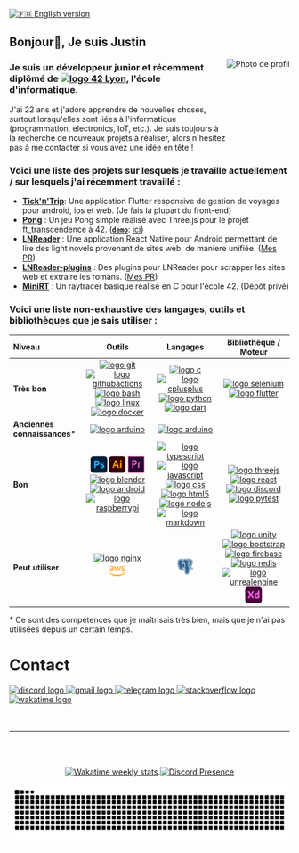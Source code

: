 [<img src="https://upload.wikimedia.org/wikipedia/commons/8/83/Emojione_1F1EC-1F1E7.svg" height="20em" alt="🇫🇷" title="🇫🇷"/> English version](README.md)
## Bonjour👋, Je suis Justin

<img align="right" height="150" src="https://github.com/user-attachments/assets/1649e582-22f6-4b50-8035-1a08af81bb0b" alt="Photo de profil" title="Justin"/>

### Je suis un développeur junior et récemment diplômé de [<img src="https://cdn.simpleicons.org/42/000000/FFFFFF" height="20em" alt="logo 42" title="42"/> Lyon](https://42lyon.fr/), l'école d'informatique.

J'ai 22 ans et j'adore apprendre de nouvelles choses, surtout lorsqu'elles sont liées à l'informatique (programmation, electronics, IoT, etc.). Je suis toujours à la recherche de nouveaux projets à réaliser, alors n'hésitez pas à me contacter si vous avez une idée en tête !

### Voici une liste des projets sur lesquels je travaille actuellement / sur lesquels j'ai récemment travaillé :

- [**Tіck'ո'Trіp**](http://bit.ly/46jTDyR): Une application Flutter responsive de gestion de voyages pour android, ios et web. (Je fais la plupart du front-end)
- [**Pong**](https://github.com/error7404/PONG) : Un jeu Pong simple réalisé avec Three.js pour le projet ft_transcendence à 42. (<u>**`demo`**</u>: [ici](https://error7404.github.io/PONG/))
- [**LNReader**](https://github.com/lnreader/LNReader) : Une application React Native pour Android permettant de lire des light novels provenant de sites web, de maniere unifiée. ([Mes PR](https://github.com/lnreader/LNReader/pulls?q=is%3Apr+author%3Aerror7404))
- [**LNReader-plugins**](https://github.com/lnreader/LNReader-plugins) : Des plugins pour LNReader pour scrapper les sites web et extraire les romans. ([Mes PR](https://github.com/lnreader/LNReader-plugins/pulls?q=is%3Apr+author%3Aerror7404))
- [**MiniRT**](https://github.com/error7404/MiniRT) : Un raytracer basique réalisé en C pour l'école 42. (Dépôt privé)

### Voici une liste non-exhaustive des langages, outils et bibliothèques que je sais utiliser :

 Niveau | Outils | Langages | Bibliothèque / Moteur
 :----- | :----: | :------: | :--------------------:
**Très bon**      | [<img src="https://cdn.simpleicons.org/git/F05032" height="30" alt="logo git" title="Git"/>](https://git-scm.com/) [<img src="https://cdn.simpleicons.org/githubactions/2088FF" height="30" alt="logo githubactions" title="GitHub Actions"/>](https://github.com/features/actions) [<img src="https://cdn.simpleicons.org/gnubash/4EAA25" height="30" alt="logo bash" title="Bash"/>](https://www.gnu.org/software/bash/) [<img src="https://cdn.simpleicons.org/linux/FCC624" height="30" alt="logo linux" title="Linux"/>](https://www.linux.org/) [<img src="https://cdn.simpleicons.org/docker/2496ED" height="30" alt="logo docker" title="Docker"/>](https://www.docker.com/) |  [<img src="https://cdn.simpleicons.org/c/A8B9CC" height="30" alt="logo c" title="C"/>](https://en.wikipedia.org/wiki/C_(programming_language)) [<img src="https://cdn.simpleicons.org/c++/00599C" height="30" alt="logo cplusplus" title="C++"/>](https://en.wikipedia.org/wiki/C%2B%2B) [<img src="https://cdn.simpleicons.org/python/3776AB" height="30" alt="logo python" title="Python"/>](https://www.python.org/) [<img src="https://cdn.simpleicons.org/dart/0175C2" height="30" alt="logo dart" title="Dart"/>](https://dart.dev/) | [<img src="https://cdn.simpleicons.org/selenium/43B02A" height="30" alt="logo selenium" title="Selenium"/>](https://www.selenium.dev/) [<img src="https://cdn.simpleicons.org/flutter/02569B" height="30" alt="logo flutter" title="Flutter"/>](https://flutter.dev/)
**Anciennes connaissances*** | [<img src="https://cdn.simpleicons.org/arduino/00979D" height="30" alt="logo arduino" title="Arduino"/>](https://www.arduino.cc/) | [<img src="https://cdn.simpleicons.org/arduino/00979D" height="30" alt="logo arduino" title="Arduino"/>](https://www.arduino.cc/) | 
**Bon**           | [<img src="https://raw.githubusercontent.com/devicons/devicon/refs/heads/master/icons/photoshop/photoshop-original.svg?=31A8FF" height="30" alt="logo adobephotoshop" title="Adobe Photoshop"/>](https://www.adobe.com/products/photoshop.html) [<img src="https://raw.githubusercontent.com/devicons/devicon/refs/heads/master/icons/illustrator/illustrator-original.svg?=FF9A00" height="30" alt="logo adobeillustrator" title="Adobe Illustrator"/>](https://www.adobe.com/products/illustrator.html) [<img src="https://raw.githubusercontent.com/devicons/devicon/refs/heads/master/icons/premierepro/premierepro-original.svg?=9999FF" height="30" alt="logo premierepro" title="Adobe Premiere Pro"/>](https://www.adobe.com/products/premiere.html) [<img src="https://cdn.simpleicons.org/blender/F5792A" height="30" alt="logo blender" title="Blender"/>](https://www.blender.org/) [<img src="https://cdn.simpleicons.org/android/3DDC84" height="30" alt="logo android" title="Android"/>](https://developer.android.com/) [<img src="https://cdn.simpleicons.org/raspberrypi/A22846" height="30" alt="logo raspberrypi" title="Raspberry Pi"/>](https://www.raspberrypi.org/) | [<img src="https://cdn.simpleicons.org/typescript/3178C6" height="30" alt="logo typescript" title="TypeScript"/>](https://www.typescriptlang.org/) [<img src="https://cdn.simpleicons.org/javascript/F7DF1E" height="30" alt="logo javascript" title="JavaScript"/>](https://developer.mozilla.org/en-US/docs/Web/JavaScript) [<img src="https://cdn.simpleicons.org/css" height="30" alt="logo css" title="CSS"/>](https://www.w3.org/Style/CSS/) [<img src="https://cdn.simpleicons.org/html5/E34F26" height="30" alt="logo html5" title="HTML5"/>](https://html.spec.whatwg.org/) [<img src="https://cdn.simpleicons.org/nodedotjs/339933" height="30" alt="logo nodejs" title="Node.js"/>](https://nodejs.org/) [<img src="https://cdn.simpleicons.org/markdown/000000/FFFFFF" height="30" alt="logo markdown" title="Markdown"/>](https://daringfireball.net/projects/markdown/) | [<img src="https://cdn.simpleicons.org/threedotjs/000000/FFFFFF" height="30" alt="logo threejs" title="Three.js"/>](https://threejs.org/) [<img src="https://cdn.simpleicons.org/react/61DAFB" height="30" alt="logo react" title="React"/>](https://reactjs.org/) [<img src="https://cdn.simpleicons.org/discord/5865F2" height="30" alt="logo discord" title="Discord bot/RPC"/>](https://discord.dev/) [<img src="https://cdn.simpleicons.org/pytest/0A9EDC" height="30" alt="logo pytest" title="Pytest"/>](https://docs.pytest.org/)
**Peut utiliser**        | [<img src="https://cdn.simpleicons.org/nginx/009639" height="30" alt="logo nginx" title="Nginx"/>](https://www.nginx.org/) [<img src="https://raw.githubusercontent.com/devicons/devicon/refs/heads/master/icons/amazonwebservices/amazonwebservices-plain-wordmark.svg?light=232F3E&dark=FF9900" height="30" alt="logo AWS" title="Amazon Web Services"/>](https://aws.amazon.com/) | [<img src="https://raw.githubusercontent.com/devicons/devicon/refs/heads/master/icons/postgresql/postgresql-plain.svg?=4169E1" height="30" alt="logo postgresql" title="PostgreSQL"/>](https://www.postgresql.org/)  | [<img src="https://cdn.simpleicons.org/unity/000000/FFFFFF" height="30" alt="logo unity" title="Unity"/>](https://unity.com/) [<img src="https://cdn.simpleicons.org/bootstrap/7952B3" height="30" alt="logo bootstrap" title="Bootstrap"/>](https://getbootstrap.com/) [<img src="https://cdn.simpleicons.org/firebase/FFCA28" height="30" alt="logo firebase" title="Firebase"/>](https://firebase.google.com/) [<img src="https://cdn.simpleicons.org/redis/DC382D" height="30" alt="logo redis" title="Redis"/>](https://redis.io/) [<img src="https://cdn.simpleicons.org/unrealengine/0E1128/FFFFFF" height="30" alt="logo unrealengine" title="Unreal Engine"/>](https://www.unrealengine.com/) [<img src="https://raw.githubusercontent.com/devicons/devicon/refs/heads/master/icons/xd/xd-original.svg?=FF61F6" height="30" alt="logo xd" title="Adobe XD"/>](https://www.adobe.com/products/xd.html)



\* Ce sont des compétences que je maîtrisais très bien, mais que je n'ai pas utilisées depuis un certain temps.

###



  # Contact

<div align="left">
  <a href="https://discord.com/users/315225736464171015" target="_blank">
	<img src="https://img.shields.io/static/v1?message=Discord&logo=discord&label=&color=7289DA&logoColor=white&labelColor=&style=for-the-badge" height="35" alt="discord logo"/>
  </a>
  <a href="mailto:justincollon@gmail.com" target="_blank">
	<img src="https://img.shields.io/static/v1?message=Gmail&logo=gmail&label=&color=D14836&logoColor=white&labelColor=&style=for-the-badge" height="35" alt="gmail logo"/>
  </a>
  <a href="https://t.me/nitsuj74" target="_blank">
	<img src="https://img.shields.io/static/v1?message=Telegram&logo=telegram&label=&color=2CA5E0&logoColor=white&labelColor=&style=for-the-badge" height="35" alt="telegram logo"/>
  </a>
  <a href="https://stackoverflow.com/users/13262992/error7404" target="_blank">
	<img src="https://img.shields.io/static/v1?message=Stackoverflow&logo=stackoverflow&label=&color=FE7A16&logoColor=white&labelColor=&style=for-the-badge" height="35" alt="stackoverflow logo"/>
  </a>
  <a href="https://wakatime.com/@error7404" target="_blank">
	<img src="https://img.shields.io/static/v1?message=Wakatime&logo=wakatime&label=&color=000000&logoColor=white&labelColor=&style=for-the-badge" height="35" alt="wakatime logo"/>
</div>

<br>
<br>

---

<br>
<br>

<p align="center">
  <!-- <a href="https://profile.intra.42.fr/users/jcollon">
	<picture>
	  <source srcset="https://badge.mediaplus.ma/kettlebells/jcollon?1337Badge=off&UM6P=off" media="(prefers-color-scheme: dark), (prefers-color-scheme: no-preference)">
	  <source srcset="https://badge42.vercel.app/api/v2/cl1nldje9006109l29ztd7u6w/stats?cursusId=21&coalitionId=303" media="(prefers-color-scheme: light)">
	  <img align="center" alt="jcollon's 42 stats" src="https://badge42.vercel.app/api/v2/cl1nldje9006109l29ztd7u6w/stats?cursusId=21&coalitionId=303">
	</picture>
  </a> -->
  <a href="https://wakatime.com/@error7404" style="width: 494px; height: 193.050px;">
	<picture>
	  <source srcset="https://github-readme-stats.vercel.app/api/wakatime?api_domain=wakapi.dev&username=error7404&langs_count=5&custom_title=WakaAPI%20Stats%20(this%20year)&locale=fr" media="(prefers-color-scheme: light)">
	  <source srcset="https://github-readme-stats.vercel.app/api/wakatime?api_domain=wakapi.dev&username=error7404&langs_count=5&custom_title=WakaAPI%20Stats%20(this%20year)&bg_color=191718&title_color=f0d738&text_color=797879&icon_color=f0d738&locale=fr&hide_border=true&border_radius=10" media="(prefers-color-scheme: dark), (prefers-color-scheme: no-preference)">
	  <img align="center" alt="Wakatime weekly stats">
	</picture>
  </a>
  <a href="https://discord.com/users/315225736464171015" style="width: 410px; height: 210px;">
	<picture>
	  <source srcset="https://lanyard.cnrad.dev/api/315225736464171015?idleMessage=Not%20gaming&hideStatus=false&bg=191718" media="(prefers-color-scheme: dark), (prefers-color-scheme: no-preference)">
	  <source srcset="https://lanyard.cnrad.dev/api/315225736464171015?idleMessage=Not%20gaming&hideStatus=false&theme=light" media="(prefers-color-scheme: light)">
	  <img align="center" alt="Discord Presence" src="https://lanyard.cnrad.dev/api/315225736464171015?idleMessage=Not%20gaming&hideStatus=false")>
	</picture>
  </a>
</p>

<img src="https://raw.githubusercontent.com/error7404/error7404/output/snake.svg" alt="Snake animation"/>
